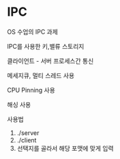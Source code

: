 # IPC
OS 수업의 IPC 과제

IPC를 사용한 키,밸류 스토리지

클라이언트 - 서버 프로세스간 통신

메세지큐, 멀티 스레드 사용

CPU Pinning 사용

해싱 사용

사용법
1. ./server
2. ./client
3. 선택지를 골라서 해당 포맷에 맞게 입력
